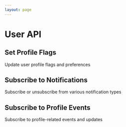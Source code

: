 ```yaml
---
layout: page
---
```


# User API

<InteractiveUserAPI />

## Set Profile Flags
Update user profile flags and preferences

<InteractiveUserAPIEndpoint1 />

## Subscribe to Notifications
Subscribe or unsubscribe from various notification types

<InteractiveUserAPIEndpoint2 />

## Subscribe to Profile Events
Subscribe to profile-related events and updates

<InteractiveUserAPIEndpoint3 />

<script setup>
import InteractiveUserAPI from '../../.vitepress/theme/components/InteractiveUserAPI.vue'
import InteractiveUserAPIEndpoint1 from '../../.vitepress/theme/components/InteractiveUserAPIEndpoint1.vue'
import InteractiveUserAPIEndpoint2 from '../../.vitepress/theme/components/InteractiveUserAPIEndpoint2.vue'
import InteractiveUserAPIEndpoint3 from '../../.vitepress/theme/components/InteractiveUserAPIEndpoint3.vue'
import SimpleOutline from '../../.vitepress/theme/components/SimpleOutline.vue'
</script>

<SimpleOutline :items="[
  { text: 'Set Profile Flags', anchor: '#set-profile-flags' },
  { text: 'Subscribe to Notifications', anchor: '#subscribe-to-notifications' },
  { text: 'Subscribe to Profile Events', anchor: '#subscribe-to-profile-events' }
]" />
